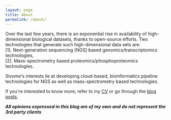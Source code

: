 ```yaml
---
layout: page
title: About
permalink: /about/
---
```


Over the last few years, there is an exponential rise in availability of high-dimensional biological datasets, thanks to open-source efforts. Two technologies that generate such high-dimensional data sets are:  
[1]. Next-generation sequencing [NGS] based genomics/transcriptomics technologies,  
[2]. Mass-spectrometry based proteomics/phosphoproteomics technologies.  

Sivome's interests lie at developing cloud-based, bioinformatics pipeline technologies for NGS as well as mass-spectrometry based technologies.

If you're interested to know more, refer to my [CV](/cv) or go through the [blog posts](/).  

**_All opinions expressed in this blog are of my own and do not represent the 3rd party clients_**

